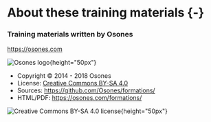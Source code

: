 # About these training materials {-}

### Training materials written by Osones

<https://osones.com>

![Osones logo](images/logo-osones.png){height="50px"}

- Copyright © 2014 - 2018 Osones
- License: [Creative Commons BY-SA 4.0](https://creativecommons.org/licenses/by-sa/4.0/deed.fr)
- Sources: <https://github.com/Osones/formations/>
- HTML/PDF: <https://osones.com/formations/>

![Creative Commons BY-SA 4.0 license](images/licence.png){height="50px"}

